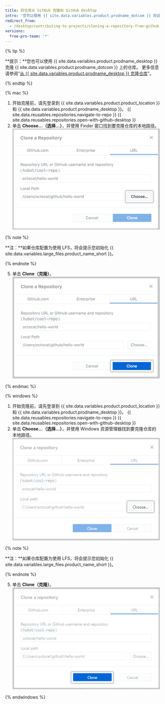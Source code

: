 ```yaml
---
title: 将仓库从 GitHub 克隆到 GitHub Desktop
intro: '您可以使用 {{ site.data.variables.product.prodname_dotcom }} 将远程仓库克隆到 {{ site.data.variables.product.prodname_desktop }}。'
redirect_from:
  - /desktop/contributing-to-projects/cloning-a-repository-from-github-to-github-desktop
versions:
  free-pro-team: '*'
---
```


{% tip %}

**提示：**您也可以使用 {{ site.data.variables.product.prodname_desktop }} 克隆 {{ site.data.variables.product.prodname_dotcom }} 上的仓库。  更多信息请参阅“[从 {{ site.data.variables.product.prodname_desktop }} 克隆仓库](/desktop/guides/contributing-to-projects/cloning-a-repository-from-github-to-github-desktop/)”。

{% endtip %}

{% mac %}

1. 开始克隆前，请先登录到 {{ site.data.variables.product.product_location }} 和 {{ site.data.variables.product.prodname_desktop }}。
{{ site.data.reusables.repositories.navigate-to-repo }}
{{ site.data.reusables.repositories.open-with-github-desktop }}
5. 单击 **Choose...（选择...）**，并使用 Finder 窗口找到要克隆仓库的本地路径。 ![URL 选项卡中的选择按钮](/assets/images/help/desktop/clone-choose-button-url-mac.png)

  {% note %}

  **注：**如果仓库配置为使用 LFS，将会提示您初始化 {{ site.data.variables.large_files.product_name_short }}。

  {% endnote %}

5. 单击 **Clone（克隆）**。 ![URL 选项卡中的克隆按钮](/assets/images/help/desktop/clone-button-url-mac.png)

{% endmac %}

{% windows %}

1. 开始克隆前，请先登录到 {{ site.data.variables.product.product_location }} 和 {{ site.data.variables.product.prodname_desktop }}。
{{ site.data.reusables.repositories.navigate-to-repo }}
{{ site.data.reusables.repositories.open-with-github-desktop }}
5. 单击 **Choose...（选择...）**，并使用 Windows 资源管理器找到要克隆仓库的本地路径。 ![选择按钮](/assets/images/help/desktop/clone-choose-button-url-win.png)

  {% note %}

  **注：**如果仓库配置为使用 LFS，将会提示您初始化 {{ site.data.variables.large_files.product_name_short }}。

  {% endnote %}

5. 单击 **Clone（克隆）**。 ![克隆按钮](/assets/images/help/desktop/clone-button-url-win.png)

{% endwindows %}
